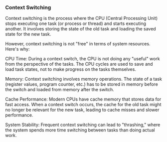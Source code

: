 ### Context Switching

Context switching is the process where the CPU (Central Processing Unit) stops executing one task (or process or thread) and starts executing another. It involves storing the state of the old task and loading the saved state for the new task.

However, context switching is not "free" in terms of system resources. Here's why:

CPU Time: During a context switch, the CPU is not doing any "useful" work from the perspective of the tasks. The CPU cycles are used to save and load task states, not to make progress on the tasks themselves.

Memory: Context switching involves memory operations. The state of a task (register values, program counter, etc.) has to be stored in memory before the switch and loaded from memory after the switch.

Cache Performance: Modern CPUs have cache memory that stores data for fast access. When a context switch occurs, the cache for the old task might no longer be relevant for the new task, leading to cache misses and slower performance.

System Stability: Frequent context switching can lead to "thrashing," where the system spends more time switching between tasks than doing actual work.
